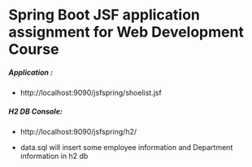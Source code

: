 # Spring Boot JSF application assignment for Web Development Course
#####  Application :
- http://localhost:9090/jsfspring/shoelist.jsf
#####   H2 DB Console:
-  http://localhost:9090/jsfspring/h2/

- data.sql will insert some employee information and Department information in h2 db
